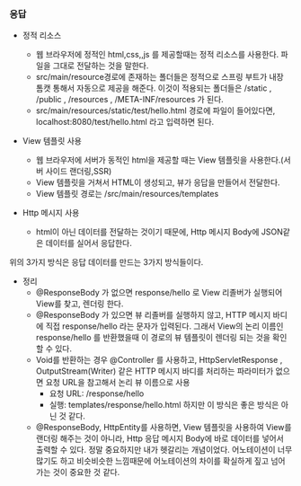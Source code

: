 ### 응답

- 정적 리소스
  - 웹 브라우저에 정적인 html,css,,js 를 제공할때는 정적 리소스를 사용한다. 파일을 그대로 전달하는 것을 말한다.
  - src/main/resource경로에 존재하는 폴더들은 정적으로 스프링 부트가 내장 톰캣 통해서 자동으로 제공을 해준다. 이것이 적용되는 폴더들은
    /static , /public , /resources , /META-INF/resources 가 된다.
  - src/main/resources/static/test/hello.html 경로에 파일이 들어있다면, localhost:8080/test/hello.html 라고 입력하면 된다.


- View 템플릿 사용
  - 웹 브라우저에 서버가 동적인 html을 제공할 때는 View 템플릿을 사용한다.(서버 사이드 랜더링,SSR)
  - View 템플릿을 거쳐서 HTML이 생성되고, 뷰가 응답을 만들어서 전달한다.
  - View 템플릿 경로는 /src/main/resources/templates


- Http 메시지 사용
  - html이 아닌 데이터를 전달하는 것이기 때문에, Http 메시지 Body에 JSON같은 데이터를 실어서 응답한다.

위의 3가지 방식은 응답 데이터를 만드는 3가지 방식들이다.

- 정리
  - @ResponseBody 가 없으면 response/hello 로 View 리졸버가 실행되어 View를 찾고, 렌더링 한다. 
  - @ResponseBody 가 있으면 뷰 리졸버를 실행하지 않고, HTTP 메시지 바디에 직접 response/hello 라는 문자가 입력된다.
  그래서 View의 논리 이름인 response/hello 를 반환했을때 이 경로의 뷰 템플릿이 렌더링 되는 것을 확인할 수 있다.
  - Void를 반환하는 경우
  @Controller 를 사용하고, HttpServletResponse , OutputStream(Writer) 같은 HTTP 메시지 바디를 처리하는 파라미터가 없으면 
  요청 URL을 참고해서 논리 뷰 이름으로 사용 
    - 요청 URL: /response/hello
    - 실행: templates/response/hello.html
  하지만 이 방식은 좋은 방식은 아닌 것 같다.
  - @ResponseBody, HttpEntity를 사용하면, View 템플릿을 사용하여 View를 랜더링 해주는 것이 아니라, Http 응답 메시지 Body에 바로 데이터를 넣어서 출력할 수 있다.
  정말 중요하지만 내가 헷갈리는 개념이었다. 어노테이션이 너무 많기도 하고 비슷비슷한 느낌때문에 어노테이션의 차이를 확실하게 짚고 넘어가는 것이 중요한 것 같다.



